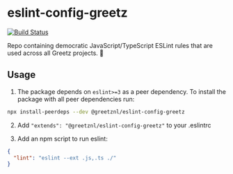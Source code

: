 # eslint-config-greetz
[![Build Status](https://github.com/GreetzNL/eslint-config-greetz/workflows/Build%20&%20Publish/badge.svg)](https://github.com/GreetzNL/eslint-config-greetz/workflows/Build%20&%20Publish)

Repo containing democratic JavaScript/TypeScript ESLint rules that are used across all Greetz projects. 🙌

## Usage

1. The package depends on `eslint>=3` as a peer dependency. To install the package with all peer dependencies run:

```sh
npx install-peerdeps --dev @greetznl/eslint-config-greetz
```

2. Add `"extends": "@greetznl/eslint-config-greetz"` to your .eslintrc

3. Add an npm script to run eslint:

```json
{
  "lint": "eslint --ext .js,.ts ./"
}
